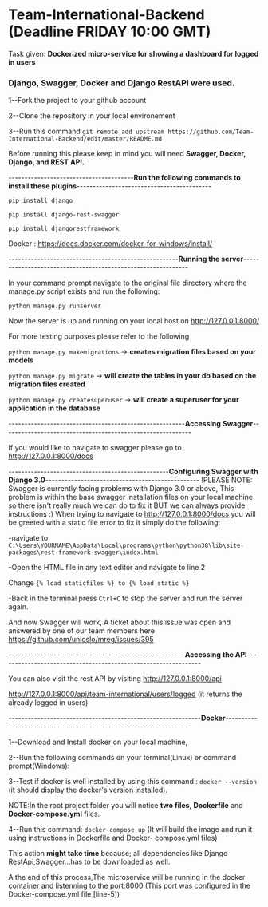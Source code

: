 # Team-International-Backend (Deadline FRIDAY 10:00 GMT)


Task given: **Dockerized micro-service for showing a dashboard for logged in users**

### Django, Swagger, Docker and Django RestAPI were  used.


1--Fork the project to your github account
    
2--Clone the repository in your local environement

3--Run this command `git remote add upstream https://github.com/Team-International-Backend/edit/master/README.md`
 
 
 Before running this please keep in mind you will need **Swagger, Docker, Django, and REST API.**
 
 
---------------------------------------**Run the following commands to install these plugins**------------------------------------------
 ```
 pip install django
 
 pip install django-rest-swagger
 
 pip install djangorestframework
 ```
 Docker : https://docs.docker.com/docker-for-windows/install/
 
 -----------------------------------------------------**Running the server**-------------------------------------------------------------

In your command prompt navigate to the original file directory where the manage.py script exists and run the following:

`python manage.py runserver`

Now the server is up and running on your local host on http://127.0.0.1:8000/


For more testing purposes please refer to the following

`python manage.py makemigrations` -> **creates migration files based on your models**

`python manage.py migrate` -> **will create the tables in your db based on the migration files created**

`python manage.py createsuperuser` -> **will create a superuser for your application in the database**

-------------------------------------------------------**Accessing Swagger**-----------------------------------------------------------


If you would like to navigate to swagger please go to http://127.0.0.1:8000/docs

--------------------------------------------------**Configuring Swagger with Django 3.0**------------------------------------------------
!PLEASE NOTE: Swagger is currently facing problems with Django 3.0 or above, This problem is within the base swagger installation files on your local machine so there isn't really much we can do to fix it BUT we can always provide instructions :) 
When trying to navigate to http://127.0.0.1:8000/docs you will be greeted with a static file error to fix it simply do the following:

-navigate to `C:\Users\YOURNAME\AppData\Local\programs\python\python38\lib\site-packages\rest-framework-swagger\index.html`

-Open the HTML file in any text editor and navigate to line 2

Change `{% load staticfiles %} to {% load static %}`

-Back in the terminal press `Ctrl+C` to stop the server and run the server again.

And now Swagger will work, A ticket about this issue was open and answered by one of our team members here https://github.com/unioslo/mreg/issues/395


-------------------------------------------------------**Accessing the API**---------------------------------------------------------------

You can also visit the rest API by visiting http://127.0.0.1:8000/api 

http://127.0.0.1:8000/api/team-international/users/logged (it returns the already logged in users)




------------------------------------------------------------**Docker**------------------------------------------------------------------

1--Download and Install docker on your local machine,

2--Run the following commands on your terminal(Linux) or command prompt(Windows):

3--Test if docker is well installed by using this command : `docker --version` (it should display the docker's version installed).
        
 NOTE:In the root project folder you will notice **two files**, **Dockerfile** and **Docker-compose.yml** files.
        
4--Run this command: `docker-compose up` (It will build the image and run it using instructions in Dockerfile and Docker-              compose.yml files)
          
 This action **might take time** because; all dependencies like Django RestApi,Swagger...has to be downloaded as well.
        
 A the end of this process,The microservice will be running in the docker container and listenning to the port:8000
       (This port was configured in the  Docker-compose.yml file [line-5])


 
